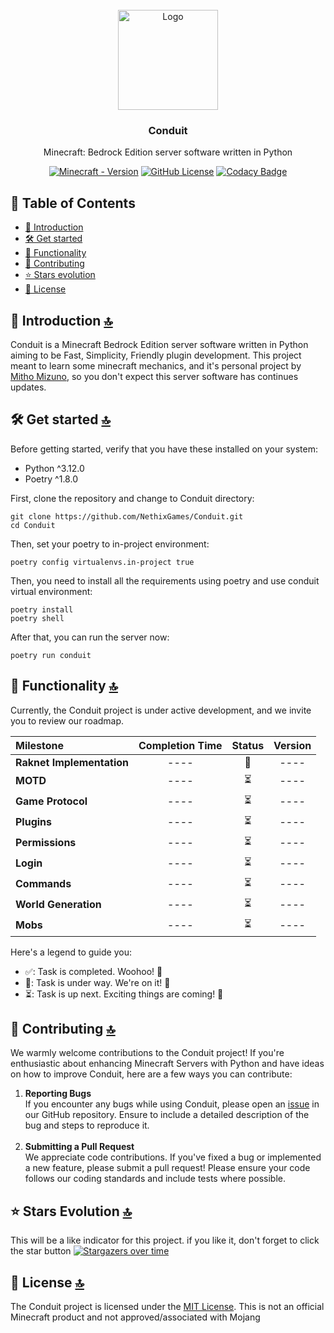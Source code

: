 <!-- PROJECT LOGO -->
<br />
<div align="center">
  <a href="https://github.com/NethixGames/Conduit">
    <img src="https://static.wikia.nocookie.net/minecraft_gamepedia/images/a/a8/Conduit_BE1.gif" alt="Logo" width="160" height="160">
  </a>

<h3 align="center">Conduit</h3>

<p align="center">
  Minecraft: Bedrock Edition server software written in Python
</p>

[![Minecraft - Version](https://img.shields.io/badge/minecraft-v1.20.81%20(Bedrock)-green)](https://feedback.minecraft.net/hc/en-us/sections/360001186971-Release-Changelogs)
[![GitHub License](https://img.shields.io/github/license/NethixGames/Conduit)](LICENSE)
[![Codacy Badge](https://img.shields.io/codacy/grade/8877402fc70b40f5a8c4b325d890e3f7?logo=codacy)](https://app.codacy.com/gh/NethixGames/Conduit/dashboard)

[//]: # ([![Discord]&#40;https://img.shields.io/discord/1215927956367740959?logo=discord&logoColor=white&color=5865F2&#41;]&#40;https://discord.gg/QJfCkbP4qw&#41;)

</div>

## 📄 Table of Contents

- [📖 Introduction](#-introduction-)
- [🛠️ Get started](#-get-started-)
- [🔌 Functionality](#-functionality-)
- [🙌 Contributing](#-contributing-)
- [⭐ Stars evolution](#-stars-evolution-)
- [🎫 License](#-license-)

## 📖 Introduction [🔝](#-table-of-contents)

Conduit is a Minecraft Bedrock Edition server software written in Python aiming to be Fast, Simplicity, Friendly plugin
development. This project meant to learn some minecraft mechanics, and it's personal project
by [Mitho Mizuno](https://github.com/mithomizuno),
so you don't expect this server software has continues updates.

## ️🛠️ Get started [🔝](#-table-of-contents)

Before getting started, verify that you have these installed on your system:

- Python ^3.12.0
- Poetry ^1.8.0

First, clone the repository and change to Conduit directory:

```shell
git clone https://github.com/NethixGames/Conduit.git
cd Conduit
```

Then, set your poetry to in-project environment:

```shell
poetry config virtualenvs.in-project true
```

Then, you need to install all the requirements using poetry and use conduit virtual environment:

```shell
poetry install
poetry shell
```

After that, you can run the server now:

```shell
poetry run conduit
```

## 🔌 Functionality [🔝](#-table-of-contents)

Currently, the Conduit project is under active development, and we invite you to review our roadmap.

| Milestone                 | Completion Time | Status | Version |
|:--------------------------|:---------------:|:------:|:-------:|
| **Raknet Implementation** |      ----       |   🚧   |  ----   |
| **MOTD**                  |      ----       |   ⏳    |  ----   |
| **Game Protocol**         |      ----       |   ⏳    |  ----   |
| **Plugins**               |      ----       |   ⏳    |  ----   |
| **Permissions**           |      ----       |   ⏳    |  ----   |
| **Login**                 |      ----       |   ⏳    |  ----   |
| **Commands**              |      ----       |   ⏳    |  ----   |
| **World Generation**      |      ----       |   ⏳    |  ----   |
| **Mobs**                  |      ----       |   ⏳    |  ----   |

Here's a legend to guide you:

- ✅: Task is completed. Woohoo! 🎉
- 🚧: Task is under way. We're on it! 💪
- ⏳: Task is up next. Exciting things are coming! 🌠

## 🙌 Contributing [🔝](#-table-of-contents)

We warmly welcome contributions to the Conduit project! If you're enthusiastic about enhancing Minecraft
Servers with Python and have ideas on how to improve Conduit, here are a few ways you can contribute:

1. **Reporting Bugs** <br /> If you encounter any bugs while using Conduit, please open
   an [issue](https://github.com/NethixGames/Conduit/issues) in
   our GitHub repository. Ensure to include a detailed description of the bug and steps to reproduce it. <br />
   <br />
2. **Submitting a Pull Request** <br /> We appreciate code contributions. If you've fixed a bug or implemented a new
   feature, please submit a pull request!
   Please ensure your code follows our coding standards and include tests where possible.

## ⭐ Stars Evolution [🔝](#-table-of-contents)

This will be a like indicator for this project. if you like it, don't forget to click the star button
[![Stargazers over time](https://starchart.cc/NethixGames/Conduit.svg?variant=adaptive)](https://starchart.cc/NethixGames/Conduit)

## 🎫 License [🔝](#-table-of-contents)

The Conduit project is licensed under the [MIT License](LICENSE). This is not an official Minecraft product and not
approved/associated with Mojang